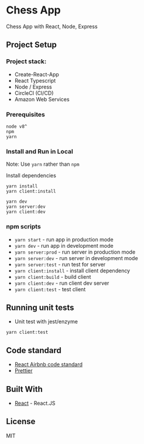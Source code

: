# Chess App

Chess App with React, Node, Express

## Project Setup

### Project stack:

- Create-React-App
- React Typescript
- Node / Express
- CircleCI (CI/CD)
- Amazon Web Services

### Prerequisites

```
node v8^
npm
yarn
```

### Install and Run in Local

Note: Use `yarn` rather than `npm`

Install dependencies

```
yarn install
yarn client:install
```

```
yarn dev
yarn server:dev
yarn client:dev
```

### npm scripts

- `yarn start` - run app in production mode
- `yarn dev` - run app in development mode
- `yarn server:prod` - run server in production mode
- `yarn server:dev` - run server in development mode
- `yarn server:test` - run test for server
- `yarn client:install` - install client dependency
- `yarn client:build` - build client
- `yarn client:dev` - run client dev server
- `yarn client:test` - test client

## Running unit tests

- Unit test with jest/enzyme

```
yarn client:test
```

## Code standard

- [React Airbnb code standard](https://github.com/airbnb/javascript/tree/master/react)
- [Prettier](https://prettier.io/)

## Built With

- [React](https://reactjs.org) - React.JS

## License

MIT
